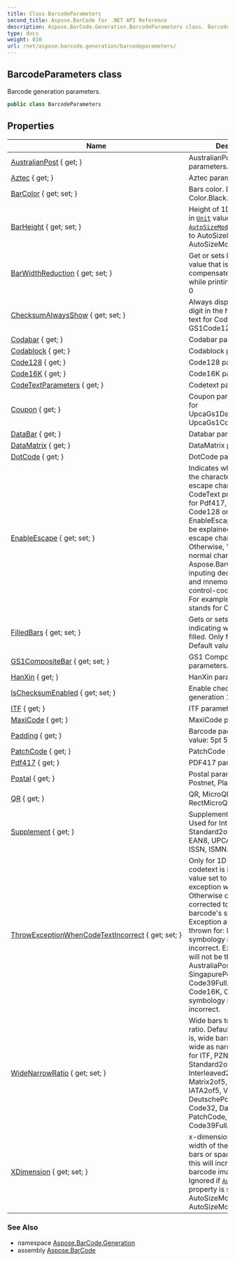 ```yaml
---
title: Class BarcodeParameters
second_title: Aspose.BarCode for .NET API Reference
description: Aspose.BarCode.Generation.BarcodeParameters class. Barcode generation parameters
type: docs
weight: 810
url: /net/aspose.barcode.generation/barcodeparameters/
---
```

## BarcodeParameters class

Barcode generation parameters.

```csharp
public class BarcodeParameters
```

## Properties

| Name | Description |
| --- | --- |
| [AustralianPost](../../aspose.barcode.generation/barcodeparameters/australianpost/) { get; } | AustralianPost barcode parameters. |
| [Aztec](../../aspose.barcode.generation/barcodeparameters/aztec/) { get; } | Aztec parameters. |
| [BarColor](../../aspose.barcode.generation/barcodeparameters/barcolor/) { get; set; } | Bars color. Default value: Color.Black. |
| [BarHeight](../../aspose.barcode.generation/barcodeparameters/barheight/) { get; set; } | Height of 1D barcodes' bars in [`Unit`](../unit/) value. Ignored if [`AutoSizeMode`](../basegenerationparameters/autosizemode/) property is set to AutoSizeMode.Nearest or AutoSizeMode.Interpolation. |
| [BarWidthReduction](../../aspose.barcode.generation/barcodeparameters/barwidthreduction/) { get; set; } | Get or sets bars reduction value that is used to compensate ink spread while printing. Default value: 0 |
| [ChecksumAlwaysShow](../../aspose.barcode.generation/barcodeparameters/checksumalwaysshow/) { get; set; } | Always display checksum digit in the human readable text for Code128 and GS1Code128 barcodes. |
| [Codabar](../../aspose.barcode.generation/barcodeparameters/codabar/) { get; } | Codabar parameters. |
| [Codablock](../../aspose.barcode.generation/barcodeparameters/codablock/) { get; } | Codablock parameters. |
| [Code128](../../aspose.barcode.generation/barcodeparameters/code128/) { get; } | Code128 parameters. |
| [Code16K](../../aspose.barcode.generation/barcodeparameters/code16k/) { get; } | Code16K parameters. |
| [CodeTextParameters](../../aspose.barcode.generation/barcodeparameters/codetextparameters/) { get; } | Codetext parameters. |
| [Coupon](../../aspose.barcode.generation/barcodeparameters/coupon/) { get; } | Coupon parameters. Used for UpcaGs1DatabarCoupon, UpcaGs1Code128Coupon. |
| [DataBar](../../aspose.barcode.generation/barcodeparameters/databar/) { get; } | Databar parameters. |
| [DataMatrix](../../aspose.barcode.generation/barcodeparameters/datamatrix/) { get; } | DataMatrix parameters. |
| [DotCode](../../aspose.barcode.generation/barcodeparameters/dotcode/) { get; } | DotCode parameters. |
| [EnableEscape](../../aspose.barcode.generation/barcodeparameters/enableescape/) { get; set; } | Indicates whether explains the character "\" as an escape character in CodeText property. Used for Pdf417, DataMatrix, Code128 only If the EnableEscape is true, "\" will be explained as a special escape character. Otherwise, "\" acts as normal characters. Aspose.BarCode supports inputing decimal ascii code and mnemonic for ASCII control-code characters. For example, \013 and \\CR stands for CR. |
| [FilledBars](../../aspose.barcode.generation/barcodeparameters/filledbars/) { get; set; } | Gets or sets a value indicating whether bars filled. Only for 1D barcodes. Default value: true. |
| [GS1CompositeBar](../../aspose.barcode.generation/barcodeparameters/gs1compositebar/) { get; set; } | GS1 Composite Bar parameters. |
| [HanXin](../../aspose.barcode.generation/barcodeparameters/hanxin/) { get; } | HanXin parameters. |
| [IsChecksumEnabled](../../aspose.barcode.generation/barcodeparameters/ischecksumenabled/) { get; set; } | Enable checksum during generation 1D barcodes. |
| [ITF](../../aspose.barcode.generation/barcodeparameters/itf/) { get; } | ITF parameters. |
| [MaxiCode](../../aspose.barcode.generation/barcodeparameters/maxicode/) { get; } | MaxiCode parameters. |
| [Padding](../../aspose.barcode.generation/barcodeparameters/padding/) { get; } | Barcode paddings. Default value: 5pt 5pt 5pt 5pt. |
| [PatchCode](../../aspose.barcode.generation/barcodeparameters/patchcode/) { get; } | PatchCode parameters. |
| [Pdf417](../../aspose.barcode.generation/barcodeparameters/pdf417/) { get; } | PDF417 parameters. |
| [Postal](../../aspose.barcode.generation/barcodeparameters/postal/) { get; } | Postal parameters. Used for Postnet, Planet. |
| [QR](../../aspose.barcode.generation/barcodeparameters/qr/) { get; } | QR, MicroQR and RectMicroQR parameters. |
| [Supplement](../../aspose.barcode.generation/barcodeparameters/supplement/) { get; } | Supplement parameters. Used for Interleaved2of5, Standard2of5, EAN13, EAN8, UPCA, UPCE, ISBN, ISSN, ISMN. |
| [ThrowExceptionWhenCodeTextIncorrect](../../aspose.barcode.generation/barcodeparameters/throwexceptionwhencodetextincorrect/) { get; set; } | Only for 1D barcodes. If codetext is incorrect and value set to true - exception will be thrown. Otherwise codetext will be corrected to match barcode's specification. Exception always will be thrown for: Databar symbology if codetext is incorrect. Exception always will not be thrown for: AustraliaPost, SingapurePost, Code39FullASCII, Code93, Code16K, Code128 symbology if codetext is incorrect. |
| [WideNarrowRatio](../../aspose.barcode.generation/barcodeparameters/widenarrowratio/) { get; set; } | Wide bars to Narrow bars ratio. Default value: 3, that is, wide bars are 3 times as wide as narrow bars. Used for ITF, PZN, PharmaCode, Standard2of5, Interleaved2of5, Matrix2of5, ItalianPost25, IATA2of5, VIN, DeutschePost, OPC, Code32, DataLogic2of5, PatchCode, Code39, Code39FullASCII |
| [XDimension](../../aspose.barcode.generation/barcodeparameters/xdimension/) { get; set; } | x-dimension is the smallest width of the unit of BarCode bars or spaces. Increase this will increase the whole barcode image width. Ignored if [`AutoSizeMode`](../basegenerationparameters/autosizemode/) property is set to AutoSizeMode.Nearest or AutoSizeMode.Interpolation. |

### See Also

* namespace [Aspose.BarCode.Generation](../../aspose.barcode.generation/)
* assembly [Aspose.BarCode](../../)


